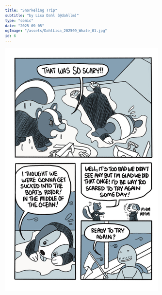 ```yaml
---
title: "Snorkeling Trip"
subtitle: "by Lisa Dahl (@dahllm)"
type: "comic"
date: "2025 09 05"
ogImage: "/assets/DahlLisa_202509_Whale_01.jpg"
id: 6
---
```


![Panel2](../../../images/20250905-whalecomic/DahlLisa_202509_Whale_06.jpg)

